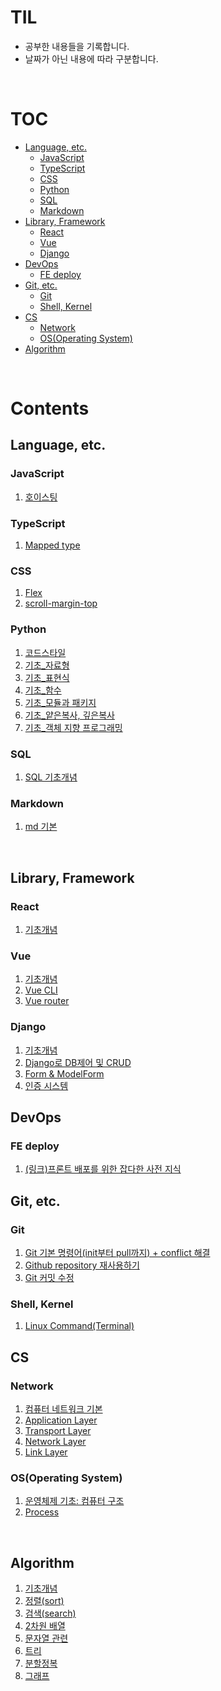 # TIL

- 공부한 내용들을 기록합니다.
- 날짜가 아닌 내용에 따라 구분합니다.

<br>

# TOC

- [Language, etc.](#Language,-etc.)
  - [JavaScript](#JavaScript)
  - [TypeScript](#TypeScript)
  - [CSS](#CSS)
  - [Python](#Python)
  - [SQL](#SQL)
  - [Markdown](#Markdown)
- [Library, Framework](#Library,-Framework)
  - [React](#React)
  - [Vue](#Vue)
  - [Django](#Django)
- [DevOps](#DevOps)
  - [FE deploy](#FE-deploy)
- [Git, etc.](#Git,-etc.)
  - [Git](#Git)
  - [Shell, Kernel](#Shell,-Kernel)
- [CS](#CS)
  - [Network](#Network)
  - [OS(Operating System)](<#OS(Operating-System)>)
- [Algorithm](#Algorithm)

<br>

# Contents

## Language, etc.

### JavaScript

1. [호이스팅](language/javascript/hoisting.md)

### TypeScript

1. [Mapped type](language/typescript/mapped_type.md)

### CSS

1. [Flex](language/css/flex.md)
2. [scroll-margin-top](language/css/scroll_margin_top.md)

### Python

1. [코드스타일](language/python/codestyleguide.md)
2. [기초\_자료형](language/python/basic_datatype.md)
3. [기초\_표현식](language/python/basic_expression.md)
4. [기초\_함수](language/python/basic_function.md)
5. [기초\_모듈과 패키지](language/python/basic_module.md)
6. [기초\_얕은복사, 깊은복사](language/python/basic_copy.md)
7. [기초\_객체 지향 프로그래밍](language/python/basic_oop.md)

### SQL

1. [SQL 기초개념](language/sql/sql_basic.md)

### Markdown

1. [md 기본](language/markdown/md_basic.md)

<br>

## Library, Framework

### React

1. [기초개념](library/react/react_basic.md)

### Vue

1. [기초개념](library/vue/vue_basic.md)
2. [Vue CLI](library/vue/vue_cli.md)
3. [Vue router](library/vue/vue_router.md)

### Django

1. [기초개념](library/django/django_basic.md)
2. [Django로 DB제어 및 CRUD](library/django/django_db_crud.md)
3. [Form & ModelForm](library/django/django_form_modelform.md)
4. [인증 시스템](library/django/django_auth_system.md)

## DevOps

### FE deploy

1. [(링크)프론트 배포를 위한 잡다한 사전 지식](devops/fe_deploy/link_fe_deploy_knowledge.md)

## Git, etc.

### Git

1. [Git 기본 명령어(init부터 pull까지) + conflict 해결](git/git/git_basic.md)
2. [Github repository 재사용하기](git/git/github_repo_reuse.md)
3. [Git 커밋 수정](git/git/git_edit_commit.md)

### Shell, Kernel

1. [Linux Command(Terminal)](git/shell/linux_cmd.md)

## CS

### Network

1. [컴퓨터 네트워크 기본](cs/network/network_basic.md)
2. [Application Layer](cs/network/app_layer.md)
3. [Transport Layer](cs/network/transport_layer.md)
4. [Network Layer](cs/network/network_layer.md)
5. [Link Layer](cs/network/link_layer.md)

### OS(Operating System)

1. [운영체제 기초: 컴퓨터 구조](cs/os_basic.md)
2. [Process](cs/os/os_process.md)

<br>

## Algorithm

1. [기초개념](algorithm/algorithm_basic.md)
2. [정렬(sort)](algorithm/sort.md)
3. [검색(search)](algorithm/search.md)
4. [2차원 배열](algorithm/matrix.md)
5. [문자열 관련](algorithm/string.md)
6. [트리](algorithm/tree.md)
7. [분할정복](algorithm/divide_and_conquer.md)
8. [그래프](algorithm/graph.md)

<br>

